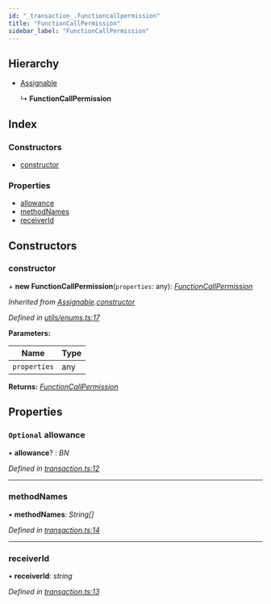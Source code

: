 ```yaml
---
id: "_transaction_.functioncallpermission"
title: "FunctionCallPermission"
sidebar_label: "FunctionCallPermission"
---
```


## Hierarchy

* [Assignable](_utils_enums_.assignable.md)

  ↳ **FunctionCallPermission**

## Index

### Constructors

* [constructor](_transaction_.functioncallpermission.md#constructor)

### Properties

* [allowance](_transaction_.functioncallpermission.md#optional-allowance)
* [methodNames](_transaction_.functioncallpermission.md#methodnames)
* [receiverId](_transaction_.functioncallpermission.md#receiverid)

## Constructors

###  constructor

\+ **new FunctionCallPermission**(`properties`: any): *[FunctionCallPermission](_transaction_.functioncallpermission.md)*

*Inherited from [Assignable](_utils_enums_.assignable.md).[constructor](_utils_enums_.assignable.md#constructor)*

*Defined in [utils/enums.ts:17](https://github.com/nearprotocol/nearlib/blob/bae5ebc/src.ts/utils/enums.ts#L17)*

**Parameters:**

Name | Type |
------ | ------ |
`properties` | any |

**Returns:** *[FunctionCallPermission](_transaction_.functioncallpermission.md)*

## Properties

### `Optional` allowance

• **allowance**? : *BN*

*Defined in [transaction.ts:12](https://github.com/nearprotocol/nearlib/blob/bae5ebc/src.ts/transaction.ts#L12)*

___

###  methodNames

• **methodNames**: *String[]*

*Defined in [transaction.ts:14](https://github.com/nearprotocol/nearlib/blob/bae5ebc/src.ts/transaction.ts#L14)*

___

###  receiverId

• **receiverId**: *string*

*Defined in [transaction.ts:13](https://github.com/nearprotocol/nearlib/blob/bae5ebc/src.ts/transaction.ts#L13)*

